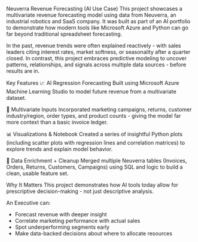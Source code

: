 Neuverra Revenue Forecasting (AI Use Case)
This project showcases a multivariate revenue forecasting model using data from Neuverra, an industrial robotics and SaaS company. It was built as part of an AI portfolio to demonstrate how modern tools like Microsoft Azure and Python can go far beyond traditional spreadsheet forecasting.

In the past, revenue trends were often explained reactively - with sales leaders citing interest rates, market softness, or seasonality after a quarter closed. In contrast, this project embraces predictive modeling to uncover patterns, relationships, and signals across multiple data sources - before results are in.

Key Features
📈 AI Regression Forecasting
Built using Microsoft Azure Machine Learning Studio to model future revenue from a multivariate dataset.

🧠 Multivariate Inputs
Incorporated marketing campaigns, returns, customer industry/region, order types, and product counts - giving the model far more context than a basic invoice ledger.

📊 Visualizations & Notebook
Created a series of insightful Python plots (including scatter plots with regression lines and correlation matrices) to explore trends and explain model behavior.

🧹 Data Enrichment + Cleanup
Merged multiple Neuverra tables (Invoices, Orders, Returns, Customers, Campaigns) using SQL and logic to build a clean, usable feature set.

Why It Matters
This project demonstrates how AI tools today allow for prescriptive decision-making - not just descriptive analysis. 

An Executive can:
- Forecast revenue with deeper insight
- Correlate marketing performance with actual sales
- Spot underperforming segments early
- Make data-backed decisions about where to allocate resources
